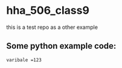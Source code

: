 # hha_506_class9
this is a test repo as a other example

## Some python example code:
```
varibale =123
```
